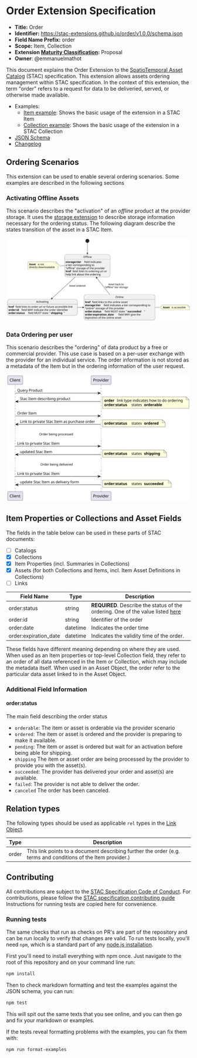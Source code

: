 # Order Extension Specification

- **Title:** Order
- **Identifier:** <https://stac-extensions.github.io/order/v1.0.0/schema.json>
- **Field Name Prefix:** order
- **Scope:** Item, Collection
- **Extension [Maturity Classification](https://github.com/radiantearth/stac-spec/tree/master/extensions/README.md#extension-maturity):** Proposal
- **Owner**: @emmanuelmathot

This document explains the Order Extension to the [SpatioTemporal Asset Catalog](https://github.com/radiantearth/stac-spec) (STAC) specification.
This extension allows assets ordering management within STAC specification.  In the context of this extension, the term "order" refers to a request for data to be deliveried, served, or otherwise made available.

- Examples:
  - [Item example](examples/item.json): Shows the basic usage of the extension in a STAC Item
  - [Collection example](examples/collection.json): Shows the basic usage of the extension in a STAC Collection
- [JSON Schema](json-schema/schema.json)
- [Changelog](./CHANGELOG.md)

## Ordering Scenarios

This extension can be used to enable several ordering scenarios. Some examples are described in the following sections

### Activating Offline Assets

This scenario describes the "activation" of an *offline* product at the provider storage. 
It uses the [storage extension](https://github.com/stac-extensions/storage) to describe storage information necessary for the ordering status.
The following diagram describe the states transition of the asset in a STAC Item.

![Activating Offline Assets](images/diagrams/activate-offline/activate-offline.svg)

### Data Ordering per user

This scenario describes the "ordering" of data product by a free or commercial provider.
This use case is based on a per-user exchange with the provider for an individual service.
The order information is not stored as a metadata of the Item but in the ordering information of the user request.

![Data Ordering per user](images/diagrams/ordering-paying/ordering-paying.svg)

## Item Properties or Collections and Asset Fields

The fields in the table below can be used in these parts of STAC documents:
- [ ] Catalogs
- [x] Collections
- [x] Item Properties (incl. Summaries in Collections)
- [x] Assets (for both Collections and Items, incl. Item Asset Definitions in Collections)
- [ ] Links

| Field Name            | Type     | Description                                                                                     |
| --------------------- | -------- | ----------------------------------------------------------------------------------------------- |
| order:status          | string   | **REQUIRED**. Describe the status of the ordering. One of the value listed [here](#orderstatus) |
| order:id              | string   | Identifier of the order                                                                |
| order:date            | datetime | Indicates the order time                                                                        |
| order:expiration_date | datetime | Indicates the validity time of the order.                                                       |

These fields have different meaning depending on where they are used.
When used as an Item properties or top-level Collection field, they refer to an order of all data referenced in the Item or Collection, 
which may include the metadata itself.
When used in an Asset Object, the order refer to the particular data asset linked to in the Asset Object.

### Additional Field Information

#### order:status

The main field describing the order status

- `orderable`: The item or asset is orderable via the provider scenario
- `ordered`: The item or asset is ordered and the provider is preparing to make it available.
- `pending`: The item or asset is ordered but wait for an activation before being able for shipping.
- `shipping` The item or asset order are being processed by the provider to provide you with the asset(s).
- `succeeded`: The provider has delivered your order and asset(s) are available.
- `failed`: The provider is not able to deliver the order.
- `canceled` The order has been canceled.

## Relation types

The following types should be used as applicable `rel` types in the
[Link Object](https://github.com/radiantearth/stac-spec/tree/master/item-spec/item-spec.md#link-object).

| Type  | Description                                                                                                   |
| ----- | ------------------------------------------------------------------------------------------------------------- |
| order | This link points to a document describing further the order (e.g. terms and conditions of the Item provider.) |

## Contributing

All contributions are subject to the
[STAC Specification Code of Conduct](https://github.com/radiantearth/stac-spec/blob/master/CODE_OF_CONDUCT.md).
For contributions, please follow the
[STAC specification contributing guide](https://github.com/radiantearth/stac-spec/blob/master/CONTRIBUTING.md) Instructions
for running tests are copied here for convenience.

### Running tests

The same checks that run as checks on PR's are part of the repository and can be run locally to verify that changes are valid. 
To run tests locally, you'll need `npm`, which is a standard part of any [node.js installation](https://nodejs.org/en/download/).

First you'll need to install everything with npm once. Just navigate to the root of this repository and on 
your command line run:
```bash
npm install
```

Then to check markdown formatting and test the examples against the JSON schema, you can run:
```bash
npm test
```

This will spit out the same texts that you see online, and you can then go and fix your markdown or examples.

If the tests reveal formatting problems with the examples, you can fix them with:
```bash
npm run format-examples
```
